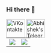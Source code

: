 ### Hi there 👋
<a href="https://vk.com/stas224">
  <img align="left" alt="VKontakte" width="50px" src="https://cdn.jsdelivr.net/npm/simple-icons@v3/icons/vk.svg" />
</a>
<a href="https://t.me/stas224stas">
  <img align="left" alt="Abhishek's Telegram" width="50px" src="https://cdn.jsdelivr.net/npm/simple-icons@v3/icons/telegram.svg" />
</a>
<div class="stats">
  <table cellpadding="0" cellspacing="0">
    <tr>
      <td>
        <img src="https://github-readme-stats.vercel.app/api?username=stas224&PAT_1&show_icons=true&count_private=true&hide_border=true&&hide=issues,contribs&theme=dracula">
      </td>
      <td>
        <img src="https://github-readme-stats.vercel.app/api/top-langs/?username=stas224&PAT_1&layout=compact&hide_border=true&theme=dracula">
      </td>
    </tr>
  </table>
</div>
